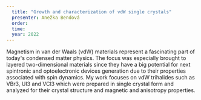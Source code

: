 ```yaml
---
  title: "Growth and characterization of vdW single crystals"
  presenter: Anežka Bendová
  order: 
  time: 
  year: 2022
---
```

Magnetism in van der Waals (vdW) materials represent a fascinating part of today's condensed matter physics. The focus was especially brought to layered two-dimensional materials since they have a big potential for next spintronic and optoelectronic devices generation due to their properties associated with spin dynamics. My work focuses on vdW trihalides such as VBr3, UI3 and VCl3 which were prepared in single crystal form and analyzed for their crystal structure and magnetic and anisotropy properties.
